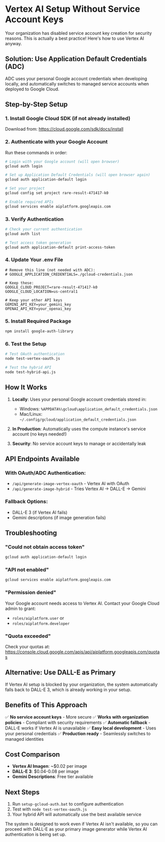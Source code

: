# Vertex AI Setup Without Service Account Keys

Your organization has disabled service account key creation for security reasons. This is actually a best practice! Here's how to use Vertex AI anyway.

## Solution: Use Application Default Credentials (ADC)

ADC uses your personal Google account credentials when developing locally, and automatically switches to managed service accounts when deployed to Google Cloud.

## Step-by-Step Setup

### 1. Install Google Cloud SDK (if not already installed)
Download from: https://cloud.google.com/sdk/docs/install

### 2. Authenticate with your Google Account

Run these commands in order:

```bash
# Login with your Google account (will open browser)
gcloud auth login

# Set up Application Default Credentials (will open browser again)
gcloud auth application-default login

# Set your project
gcloud config set project rare-result-471417-k0

# Enable required APIs
gcloud services enable aiplatform.googleapis.com
```

### 3. Verify Authentication

```bash
# Check your current authentication
gcloud auth list

# Test access token generation
gcloud auth application-default print-access-token
```

### 4. Update Your .env File

```env
# Remove this line (not needed with ADC):
# GOOGLE_APPLICATION_CREDENTIALS=./gcloud-credentials.json

# Keep these:
GOOGLE_CLOUD_PROJECT=rare-result-471417-k0
GOOGLE_CLOUD_LOCATION=us-central1

# Keep your other API keys
GEMINI_API_KEY=your_gemini_key
OPENAI_API_KEY=your_openai_key
```

### 5. Install Required Package

```bash
npm install google-auth-library
```

### 6. Test the Setup

```bash
# Test OAuth authentication
node test-vertex-oauth.js

# Test the hybrid API
node test-hybrid-api.js
```

## How It Works

1. **Locally**: Uses your personal Google account credentials stored in:
   - Windows: `%APPDATA%\gcloud\application_default_credentials.json`
   - Mac/Linux: `~/.config/gcloud/application_default_credentials.json`

2. **In Production**: Automatically uses the compute instance's service account (no keys needed!)

3. **Security**: No service account keys to manage or accidentally leak

## API Endpoints Available

### With OAuth/ADC Authentication:
- `/api/generate-image-vertex-oauth` - Vertex AI with OAuth
- `/api/generate-image-hybrid` - Tries Vertex AI → DALL-E → Gemini

### Fallback Options:
- DALL-E 3 (if Vertex AI fails)
- Gemini descriptions (if image generation fails)

## Troubleshooting

### "Could not obtain access token"
```bash
gcloud auth application-default login
```

### "API not enabled"
```bash
gcloud services enable aiplatform.googleapis.com
```

### "Permission denied"
Your Google account needs access to Vertex AI. Contact your Google Cloud admin to grant:
- `roles/aiplatform.user` or
- `roles/aiplatform.developer`

### "Quota exceeded"
Check your quotas at:
https://console.cloud.google.com/apis/api/aiplatform.googleapis.com/quotas

## Alternative: Use DALL-E as Primary

If Vertex AI setup is blocked by your organization, the system automatically falls back to DALL-E 3, which is already working in your setup.

## Benefits of This Approach

✅ **No service account keys** - More secure
✅ **Works with organization policies** - Compliant with security requirements
✅ **Automatic fallback** - DALL-E works if Vertex AI is unavailable
✅ **Easy local development** - Uses your personal credentials
✅ **Production ready** - Seamlessly switches to managed identities

## Cost Comparison

- **Vertex AI Imagen**: ~$0.02 per image
- **DALL-E 3**: $0.04-0.08 per image
- **Gemini Descriptions**: Free tier available

## Next Steps

1. Run `setup-gcloud-auth.bat` to configure authentication
2. Test with `node test-vertex-oauth.js`
3. Your hybrid API will automatically use the best available service

The system is designed to work even if Vertex AI isn't available, so you can proceed with DALL-E as your primary image generator while Vertex AI authentication is being set up.